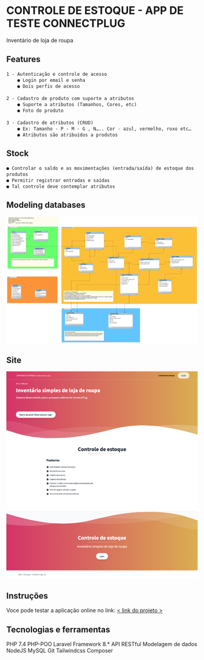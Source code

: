 
# CONTROLE DE ESTOQUE - APP DE TESTE CONNECTPLUG
Inventário de loja de roupa

## Features
    1 - Autenticação e controle de acesso
        ● Login por email e senha
        ● Dois perfis de acesso

    2 - Cadastro de produto com suporte a atributos
        ● Suporte a atributos (Tamanhos, Cores, etc)
        ● Foto do produto

    3 - Cadastro de atributos (CRUD)
        ● Ex: Tamanho - P - M - G , N….. Cor - azul, vermelho, roxo etc…
        ● Atributos são atribuídos a produtos

## Stock
    ● Controlar o saldo e as movimentações (entrada/saída) de estoque dos produtos
    ● Permitir registrar entradas e saídas
    ● Tal controle deve contemplar atributos

## Modeling databases
![Screenshot](/public/images/modelo_inventario_loja_de_roupa_connectplug.png)

## Site
![Screenshot](/public/images/site.png)

## Instruções
Voce pode testar a aplicação online no link:
[< link do projeto >](http://www.edsonrodrigues.com.br)

## Tecnologias e ferramentas
PHP 7.4
PHP-POO
Laravel Framework 8.*
API RESTful
Modelagem de dados
NodeJS
MySQL
Git
Tailwindcss
Composer









